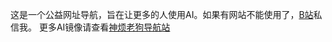 这是一个公益网址导航，旨在让更多的人使用AI。如果有网站不能使用了，[B站](<https://b23.tv/pzA653J>)私信我。
更多AI镜像请查看[神烦老狗导航站](<https://nav.laogou717.com/>)
